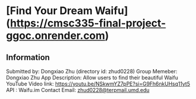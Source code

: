 # [Find Your Dream Waifu] (https://cmsc335-final-project-ggoc.onrender.com)

## Information
Submitted by: Dongxiao Zhu (directory id: zhud0228)
Group Memeber: Dongxiao Zhu
App Description: Allow users to find their beautiful Waifu
YouTube Video link: https://youtu.be/NSkwmYZ7pPE?si=G9Fh6nkUHsq11yt5
API : Waifu.im
Contact Email: zhud0228@terpmail.umd.edu
